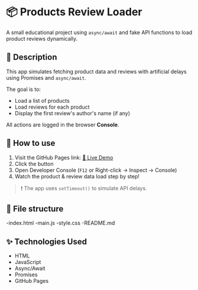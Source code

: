 # 📦 Products Review Loader

A small educational project using `async/await` and fake API functions to load product reviews dynamically.

## 🧠 Description

This app simulates fetching product data and reviews with artificial delays using Promises and `async/await`.

The goal is to:
- Load a list of products
- Load reviews for each product
- Display the first review's author's name (if any)

All actions are logged in the browser **Console**.

## 🚀 How to use

1. Visit the GitHub Pages link: [🔗 Live Demo]((https://r1derpush.github.io/products-review-loader/))  
2. Click the button  
3. Open Developer Console (`F12` or Right-click → Inspect → Console)  
4. Watch the product & review data load step by step!  

> ❗ The app uses `setTimeout()` to simulate API delays.

## 📁 File structure

-index.html
-main.js
-style.css 
-README.md

## ✨ Technologies Used

- HTML
- JavaScript
- Async/Await
- Promises
- GitHub Pages
